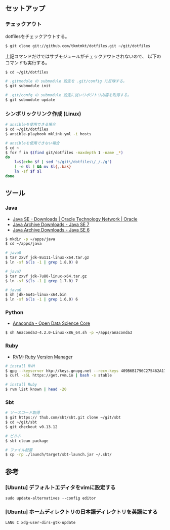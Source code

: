 
セットアップ
------------

### チェックアウト

dotfilesをチェックアウトする。

```sh
$ git clone git://github.com/tkmtmkt/dotfiles.git ~/git/dotfiles

```

上記コマンドだけではサブモジュールがチェックアウトされないので、
以下のコマンドも実行する。

```sh
$ cd ~/git/dotfiles

# .gitmodule の submodule 設定を .git/config に反映する。
$ git submodule init

# .git/confg の submodule 設定に従いリポジトリ内容を取得する。
$ git submodule update

```

### シンボリックリンク作成 (Linux)

```sh
# ansibleを使用できる場合
$ cd ~/git/dotfiles
$ ansible-playbook mklink.yml -i hosts

# ansibleを使用できない場合
$ cd ~
$ for f in $(find git/dotfiles -maxdepth 1 -name _*)
do
    l=$(echo $f | sed 's/git\/dotfiles\/_/./g')
    [ -e $l ] && mv $l{,.bak}
    ln -sf $f $l
done

```


ツール
------

### Java

* [Java SE - Downloads | Oracle Technology Network | Oracle](http://www.oracle.com/technetwork/java/javase/downloads/index.html)
* [Java Archive Downloads - Java SE 7](http://www.oracle.com/technetwork/java/javase/downloads/java-archive-downloads-javase7-521261.html)
* [Java Archive Downloads - Java SE 6](http://www.oracle.com/technetwork/java/javase/downloads/java-archive-downloads-javase6-419409.html)

```sh
$ mkdir -p ~/apps/java
$ cd ~/apps/java

# java8
$ tar zxvf jdk-8u111-linux-x64.tar.gz
$ ln -sf $(ls -1 | grep 1.8.0) 8

# java7
$ tar zxvf jdk-7u80-linux-x64.tar.gz
$ ln -sf $(ls -1 | grep 1.7.0) 7

# java6
$ sh jdk-6u45-linux-x64.bin
$ ln -sf $(ls -1 | grep 1.6.0) 6

```


### Python

* [Anaconda - Open Data Science Core](https://www.continuum.io/)

```sh
$ sh Anaconda3-4.2.0-Linux-x86_64.sh -p ~/apps/anaconda3

```


### Ruby

* [RVM: Ruby Version Manager](https://rvm.io/)

```sh
# install RVM
$ gpg --keyserver hkp://keys.gnupg.net --recv-keys 409B6B1796C275462A1703113804BB82D39DC0E3
$ curl -sSL https://get.rvm.io | bash -s stable

# install Ruby
$ rvm list known | head -20
```


### Sbt

```sh
# ソースコード取得
$ git https:// thub.com/sbt/sbt.git clone ~/git/sbt
$ cd ~/git/sbt
$ git checkout v0.13.12

# ビルド
$ sbt clean package

# ファイル配置
$ cp -rp ./launch/target/sbt-launch.jar ~/.sbt/
```


参考
----

### [Ubuntu] デフォルトエディタをvimに設定する

    sudo update-alternatives --config editor


### [Ubuntu] ホームディレクトリの日本語ディレクトリを英語にする

    LANG C xdg-user-dirs-gtk-update


<!-- vim: set ts=4 sw=4 et:-->

